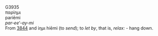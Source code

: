 <body>
  <p>G3935<br>  παρίημι  <br> pariēmi  <br><i>par-ee‘-ay-mi </i><br>From <a href="g3844.htm">3844</a> and   ίημι     hiēmi   (to <i>send</i>); to <i>let</i> <i>by</i>, that is, <i>relax:</i> - hang down.<br></p>
 </body>